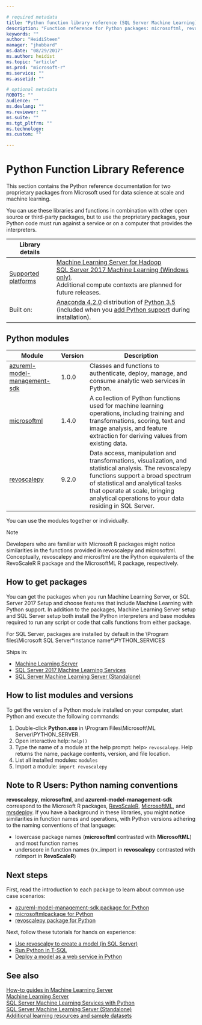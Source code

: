 ```yaml
---

# required metadata
title: "Python function library reference (SQL Server Machine Learning) | Microsoft Docs"
description: "Function reference for Python packages: microsoftml, revoscalepy"
keywords: ""
author: "HeidiSteen"
manager: "jhubbard"
ms.date: "08/29/2017"
ms.author: heidist
ms.topic: "article"
ms.prod: "microsoft-r"
ms.service: ""
ms.assetid: ""

# optional metadata
ROBOTS: ""
audience: ""
ms.devlang: ""
ms.reviewer: ""
ms.suite: ""
ms.tgt_pltfrm: ""
ms.technology:
ms.custom: ""

---
```


# Python Function Library Reference

This section contains the Python reference documentation for two proprietary packages from Microsoft used for data science at scale and machine learning.  

You can use these libraries and functions in combination with other open source or third-party packages, but to use the proprietary packages, your Python code must run against a service or on a computer that provides the interpreters.

| Library details | |
|--------|-|
| [Supported platforms](../install/r-server-install-supported-platforms.md) | [Machine Learning Server for Hadoop](../install/machine-learning-server-hadoop-install.md)<br/>[SQL Server 2017 Machine Learning (Windows only)]((https://docs.microsoft.com/sql/advanced-analytics/getting-started-with-machine-learning-services)). <br/>Additional compute contexts are planned for future releases.|
| Built on: | [Anaconda 4.2.0](https://www.continuum.io/why-anaconda) distribution of [Python 3.5](https://www.python.org/doc) (included when you [add Python support](#how-to-install) during installation). |

## Python modules

|Module | Version | Description |
|--------|---------|-------------|
|[azureml-model-management-sdk](azureml-model-management-sdk/azureml-model-management-sdk.md) | 1.0.0 | Classes and functions to authenticate, deploy, manage, and consume analytic web services in Python.  |
|[microsoftml](microsoftml/microsoftml-package.md)| 1.4.0 | A collection of Python functions used for machine learning operations, including training and transformations, scoring, text and image analysis, and feature extraction for deriving values from existing data. |
|[revoscalepy](revoscalepy/revoscalepy-package.md) | 9.2.0 | Data access, manipulation and transformations, visualization, and statistical analysis. The revoscalepy functions support a broad spectrum of statistical and analytical tasks that operate at scale, bringing analytical operations to your data residing in SQL Server. |

You can use the modules together or individually.

> [!Note]
> Developers who are familiar with Microsoft R packages might notice similarities in the functions provided in revoscalepy and microsoftml. Conceptually, revoscalepy and microsftml are the Python equivalents of the RevoScaleR R package and the MicrosoftML R package, respectively.

<a name="how-to-install"></a>

## How to get packages

You can get the packages when you run Machine Learning Server, or SQL Server 2017 Setup and choose features that include Machine Learning with Python support. In addition to the packages, Machine Learning Server setup and SQL Server setup both install the Python interpreters and base modules required to run any script or code that calls functions from either package.

For SQL Server, packages are installed by default in the \Program files\Microsoft SQL Server\*instance name*\PYTHON_SERVICES

Ships in:
+ [Machine Learning Server](../what-is-machine-learning-server.md) 
+ [SQL Server 2017 Machine Learning Services](https://docs.microsoft.com/sql/advanced-analytics/python/sql-server-python-services) 
+ [SQL Server Machine Learning Server (Standalone)](https://docs.microsoft.com/sql/advanced-analytics/r/r-server-standalone#whats-new-in-microsoft-machine-learning-server)

## How to list modules and versions

To get the version of a Python module installed on your computer, start Python and execute the following commands:

1. Double-click **Python.exe** in \Program Files\Microsoft\ML Server\PYTHON_SERVER.
2. Open interactive help: `help()`
3. Type the name of a module at the help prompt: help> `revoscalepy`. Help returns the name, package contents, version, and file location.
4. List all installed modules: `modules`
5. Import a module: `import revoscalepy`

## Note to R Users: Python naming conventions

**revoscalepy**, **microsoftml**, and **azureml-model-management-sdk** correspond to the Microsoft R packages, [RevoScaleR](../r-reference/revoscaler/revoscaler.md), [MicrosoftML](../r-reference/microsoftml/microsoftml-package.md), and [mrsdeploy](../r-reference/mrsdeploy/mrsdeploy-package.md). If you have a background in these libraries, you might notice similarities in function names and operations, with Python versions adhering to the naming conventions of that language:

* lowercase package names (**microsoftml** contrasted with **MicrosoftML**) and most function names
* underscore in function names (rx_import in **revoscalepy** contrasted with rxImport in **RevoScaleR**)

## Next steps

First, read the introduction to each package to learn about common use case scenarios:

+ [azureml-model-management-sdk package for Python](azureml-model-management-sdk/azureml-model-management-sdk.md)  
+ [microsoftmlpackage for Python](microsoftml/microsoftml-package.md) 
+ [revoscalepy package for Python](revoscalepy/revoscalepy-package.md)  

Next, follow these tutorials for hands on experience:

+ [Use revoscalpy to create a model (in SQL Server)](https://docs.microsoft.com/sql/advanced-analytics/tutorials/use-python-revoscalepy-to-create-model) 
+ [Run Python in T-SQL](https://docs.microsoft.com/sql/advanced-analytics/tutorials/run-python-using-t-sql) 
+ [Deploy a model as a web service in Python](../operationalize/python/quickstart-deploy-python-web-service.md)

## See also

  [How-to guides in Machine Learning Server](../r/how-to-introduction.md)     
  [Machine Learning Server](../what-is-machine-learning-server.md)   
  [SQL Server Machine Learning Services with Python](https://docs.microsoft.com/sql/advanced-analytics/python/sql-server-python-services)  
  [SQL Server Machine Learning Server (Standalone)](https://docs.microsoft.com/sql/advanced-analytics/r/r-server-standalone)    
  [Additional learning resources and sample datasets](../resources-more.md)  